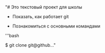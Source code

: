 "# Это текстовый проект для школы


+ Показать, как работает git

+ Познакомиться с основными командами


'''bash

$ git clone git@github..."